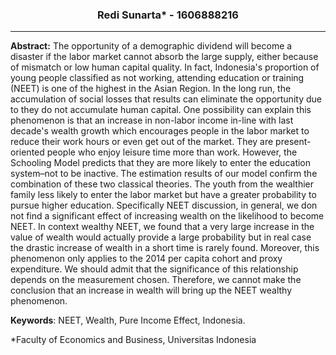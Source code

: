 ### <div align="center"> Redi Sunarta* - 1606888216 </div>
---
**Abstract:** The opportunity of a demographic dividend will become a disaster if the labor market cannot absorb the large supply, either because of mismatch or low human capital quality. In fact, Indonesia's proportion of young people classified as not working, attending education or training (NEET) is one of the highest in the Asian Region. In the long run, the accumulation of social losses that results can eliminate the opportunity due to they do not accumulate human capital. One possibility can explain this phenomenon is that an increase in non-labor income in-line with last decade's wealth growth which encourages people in the labor market to reduce their work hours or even get out of the market. They are present-oriented people who enjoy leisure time more than work. However, the Schooling Model predicts that they are more likely to enter the education system–not to be inactive. The estimation results of our model confirm the combination of these two classical theories. The youth from the wealthier family less likely to enter the labor market but have a greater probability to pursue higher education. Specifically NEET discussion, in general, we don not find a significant effect of increasing wealth on the likelihood to become NEET. In context wealthy NEET, we found that a very large increase in the value of wealth would actually provide a large probability but in real case the drastic increase of wealth in a short time is rarely found. Moreover, this phenomenon only applies to the 2014 per capita cohort and proxy expenditure. We should admit that the significance of this relationship depends on the measurement chosen. Therefore, we cannot make the conclusion that an increase in wealth will bring up the NEET wealthy phenomenon. 

**Keywords**: NEET, Wealth, Pure Income Effect, Indonesia.

\*Faculty of Economics and Business, Universitas Indonesia
